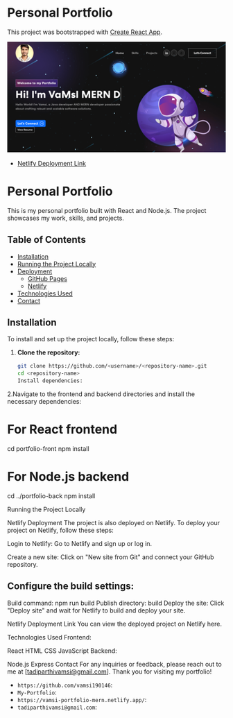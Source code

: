 # Personal Portfolio 

This project was bootstrapped with [Create React App](https://github.com/facebook/create-react-app).

<img width="1266" alt="Screen Shot 2022-06-19 at 2 18 18 PM" src="https://github.com/vamsi190146/My-Portfolio/blob/master/Vamsi-Portfolio.png">

* [Netlify Deployment Link](https://vamsi-portfolio-mern.netlify.app/)

# Personal Portfolio
This is my personal portfolio built with React and Node.js. The project showcases my work, skills, and projects.

## Table of Contents

- [Installation](#installation)
- [Running the Project Locally](#running-the-project-locally)
- [Deployment](#deployment)
  - [GitHub Pages](#github-pages)
  - [Netlify](#netlify-deployment)
- [Technologies Used](#technologies-used)
- [Contact](#contact)
## Installation
To install and set up the project locally, follow these steps:

1. **Clone the repository:**

   ```bash
   git clone https://github.com/<username>/<repository-name>.git
   cd <repository-name>
   Install dependencies:

2.Navigate to the frontend and backend directories and install the necessary dependencies:
# For React frontend
cd portfolio-front
npm install

# For Node.js backend
cd ../portfolio-back
npm install

Running the Project Locally

Netlify Deployment
The project is also deployed on Netlify. To deploy your project on Netlify, follow these steps:

Login to Netlify:
Go to Netlify and sign up or log in.

Create a new site:
Click on "New site from Git" and connect your GitHub repository.

Configure the build settings:
----------------------------

Build command: npm run build
Publish directory: build
Deploy the site:
Click "Deploy site" and wait for Netlify to build and deploy your site.

Netlify Deployment Link
You can view the deployed project on Netlify here.

Technologies Used
Frontend:

React
HTML
CSS
JavaScript
Backend:

Node.js
Express
Contact
For any inquiries or feedback, please reach out to me at [tadiparthivamsi@gmail.com].
Thank you for visiting my portfolio!

- `https://github.com/vamsi190146`: 
- `My-Portfolio`: 
- `https://vamsi-portfolio-mern.netlify.app/`: 
- `tadiparthivamsi@gmail.com`: 



